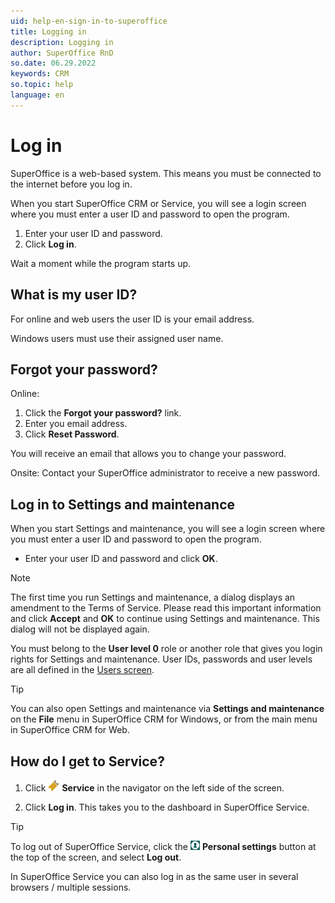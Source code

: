 ```yaml
---
uid: help-en-sign-in-to-superoffice
title: Logging in
description: Logging in
author: SuperOffice RnD
so.date: 06.29.2022
keywords: CRM
so.topic: help
language: en
---
```


# Log in

SuperOffice is a web-based system. This means you must be connected to the internet before you log in.

When you start SuperOffice CRM or Service, you will see a login screen where you must enter a user ID and password to open the program.

1. Enter your user ID and password.
2. Click **Log in**.

Wait a moment while the program starts up.

## What is my user ID?

For online and web users the user ID is your email address.

Windows users must use their assigned user name.

## Forgot your password?

Online:

1. Click the **Forgot your password?** link.
2. Enter you email address.
3. Click **Reset Password**.

You will receive an email that allows you to change your password.

Onsite: Contact your SuperOffice administrator to receive a new password.

## Log in to Settings and maintenance

When you start Settings and maintenance, you will see a login screen where you must enter a user ID and password to open the program.

* Enter your user ID and password and click **OK**.

<!-- onsite-->
> [!NOTE]
> The first time you run Settings and maintenance, a dialog displays an amendment to the Terms of Service. Please read this important information and click **Accept** and **OK** to continue using Settings and maintenance. This dialog will not be displayed again.

You must belong to the **User level 0** role or another role that gives you login rights for Settings and maintenance. User IDs, passwords and user levels are all defined in the [Users screen][2].

> [!TIP]
> You can also open Settings and maintenance via **Settings and maintenance** on the **File** menu in SuperOffice CRM for Windows, or from the main menu in SuperOffice CRM for Web.

## How do I get to Service?

1. Click ![icon][img2] **Service** in the navigator on the left side of the screen.

1. Click **Log in**. This takes you to the dashboard in SuperOffice Service.

> [!TIP]
> To log out of SuperOffice Service, click the ![icon][img1] **Personal settings** button at the top of the screen, and select **Log out**.

In SuperOffice Service you can also log in as the same user in several browsers / multiple sessions.

<!-- Referenced links -->
[2]: ../../admin/user-management/learn/index.md

<!-- Referenced images -->
[img1]: ../../../media/icons/personal-settings-small.png
[img2]: ../../../../common/icons/nav-cs.png
